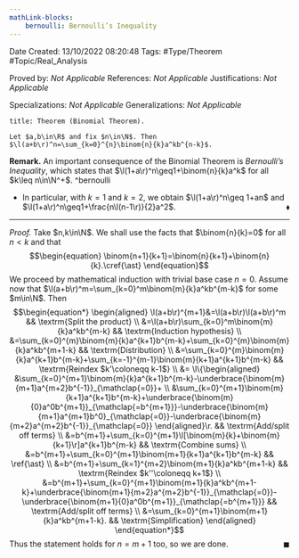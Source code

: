 ```yaml
---
mathLink-blocks:
    bernoulli: Bernoulli’s Inequality
---
```


<div class="topSpace"></div>

Date Created: 13/10/2022 08:20:48
Tags: #Type/Theorem #Topic/Real_Analysis

Proved by: <i>Not Applicable</i>
References: <i>Not Applicable</i>
Justifications: <i>Not Applicable</i>

Specializations: <i>Not Applicable</i>
Generalizations: <i>Not Applicable</i>

``` ad-Theorem
title: Theorem (Binomial Theorem).

Let $a,b\in\R$ and fix $n\in\N$. Then $\l(a+b\r)^n=\sum_{k=0}^{n}\binom{n}{k}a^kb^{n-k}$.

```

<b>Remark.</b> An important consequence of the Binomial Theorem is <i>Bernoulli’s Inequality</i>, which states that $\l(1+a\r)^n\geq1+\binom{n}{k}a^k$ for all $k\leq n\in\N^+$.
^bernoulli
* In particular, with $k=1$ and $k=2$, we obtain $\l(1+a\r)^n\geq 1+an$ and $\l(1+a\r)^n\geq1+\frac{n\l(n-1\r)}{2}a^2$.<span style="float:right;">$\blacklozenge$</span>

---

<i>Proof.</i> Take $n,k\in\N$. We shall use the facts that $\binom{n}{k}=0$ for all $n<k$ and that
$$\begin{equation}
    \binom{n+1}{k+1}=\binom{n}{k+1}+\binom{n}{k}.\cref{\ast}
\end{equation}$$
We proceed by mathematical induction with trivial base case $n=0$. Assume now that $\l(a+b\r)^m=\sum_{k=0}^m\binom{m}{k}a^kb^{m-k}$ for some $m\in\N$. Then
$$\begin{equation*}
    \begin{aligned}
        \l(a+b\r)^{m+1}&=\l(a+b\r)\l(a+b\r)^m && \textrm{Split the product} \\
                       &=\l(a+b\r)\sum_{k=0}^m\binom{m}{k}a^kb^{m-k} && \textrm{Induction hypothesis} \\
                       &=\sum_{k=0}^{m}\binom{m}{k}a^{k+1}b^{m-k}+\sum_{k=0}^{m}\binom{m}{k}a^kb^{m+1-k} && \textrm{Distribution} \\
                       &=\sum_{k=0}^{m}\binom{m}{k}a^{k+1}b^{m-k}+\sum_{k=-1}^{m-1}\binom{m}{k+1}a^{k+1}b^{m-k} && \textrm{Reindex $k'\coloneqq k-1$} \\
                       &=
                           \l\{\begin{aligned}
                               &\sum_{k=0}^{m+1}\binom{m}{k}a^{k+1}b^{m-k}-\underbrace{\binom{m}{m+1}a^{m+2}b^{-1}}_{\mathclap{=0}}+ \\
                               &\sum_{k=0}^{m+1}\binom{m}{k+1}a^{k+1}b^{m-k}+\underbrace{\binom{m}{0}a^0b^{m+1}}_{\mathclap{=b^{m+1}}}-\underbrace{\binom{m}{m+1}a^{m+1}b^0}_{\mathclap{=0}}-\underbrace{\binom{m}{m+2}a^{m+2}b^{-1}}_{\mathclap{=0}}
                           \end{aligned}\r. && \textrm{Add/split off terms} \\
                       &=b^{m+1}+\sum_{k=0}^{m+1}\l[\binom{m}{k}+\binom{m}{k+1}\r]a^{k+1}b^{m-k} && \textrm{Combine sums} \\
                       &=b^{m+1}+\sum_{k=0}^{m+1}\binom{m+1}{k+1}a^{k+1}b^{m-k} && \ref{\ast} \\
                       &=b^{m+1}+\sum_{k=1}^{m+2}\binom{m+1}{k}a^kb^{m+1-k} && \textrm{Reindex $k''\coloneqq k+1$} \\
                       &=b^{m+1}+\sum_{k=0}^{m+1}\binom{m+1}{k}a^kb^{m+1-k}+\underbrace{\binom{m+1}{m+2}a^{m+2}b^{-1}}_{\mathclap{=0}}-\underbrace{\binom{m+1}{0}a^0b^{m+1}}_{\mathclap{=b^{m+1}}} && \textrm{Add/split off terms} \\
                       &=\sum_{k=0}^{m+1}\binom{m+1}{k}a^kb^{m+1-k}. && \textrm{Simplification}
    \end{aligned}
\end{equation*}$$
Thus the statement holds for $n=m+1$ too, so we are done.<span style="float:right;">$\blacksquare$</span>
